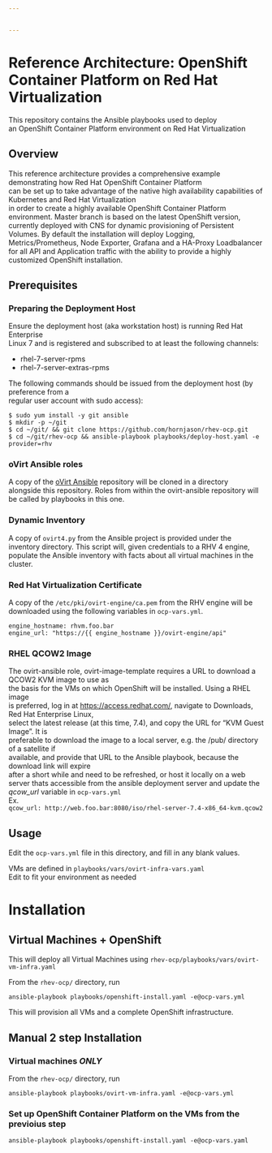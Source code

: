```yaml
---


---
```


<h1 id="reference-architecture--openshift-container-platform-on-red-hat-virtualization">Reference Architecture:  OpenShift Container Platform on Red Hat Virtualization</h1>
<p>This repository contains the Ansible playbooks used to deploy<br>
an OpenShift Container Platform environment on Red Hat Virtualization</p>
<h2 id="overview">Overview</h2>
<p>This reference architecture provides a comprehensive example demonstrating how Red Hat OpenShift Container Platform<br>
can be set up to take advantage of the native high availability capabilities of Kubernetes and Red Hat Virtualization<br>
in order to create a highly available OpenShift Container Platform environment.  Master branch is based on the latest OpenShift version,  currently deployed with CNS for dynamic provisioning of Persistent Volumes.  By default   the installation will deploy Logging, Metrics/Prometheus, Node Exporter, Grafana and a HA-Proxy Loadbalancer for all API and Application traffic with the ability to provide a highly customized OpenShift installation.</p>
<h2 id="prerequisites">Prerequisites</h2>
<h3 id="preparing-the-deployment-host">Preparing the Deployment Host</h3>
<p>Ensure the deployment host (aka workstation host) is running Red Hat Enterprise<br>
Linux 7 and is registered and subscribed to at least the following channels:</p>
<ul>
<li>rhel-7-server-rpms</li>
<li>rhel-7-server-extras-rpms</li>
</ul>
<p>The following commands should be issued from the deployment host (by preference from a<br>
regular user account with sudo access):</p>
<pre><code>$ sudo yum install -y git ansible
$ mkdir -p ~/git
$ cd ~/git/ &amp;&amp; git clone https://github.com/hornjason/rhev-ocp.git
$ cd ~/git/rhev-ocp &amp;&amp; ansible-playbook playbooks/deploy-host.yaml -e provider=rhv
</code></pre>
<h3 id="ovirt-ansible-roles">oVirt Ansible roles</h3>
<p>A copy of the <a href="https://github.com/ovirt/ovirt-ansible">oVirt Ansible</a> repository will be cloned in a directory<br>
alongside this repository. Roles from within the ovirt-ansible repository will be called by playbooks in this one.</p>
<h3 id="dynamic-inventory">Dynamic Inventory</h3>
<p>A copy of <code>ovirt4.py</code> from the Ansible project is provided under the inventory directory. This script will, given credentials to a RHV 4 engine, populate the Ansible inventory with facts about all virtual machines in the cluster.</p>
<h3 id="red-hat-virtualization-certificate">Red Hat Virtualization Certificate</h3>
<p>A copy of the <code>/etc/pki/ovirt-engine/ca.pem</code> from the RHV engine will be downloaded using the following variables in <code>ocp-vars.yml</code>.</p>
<pre><code>engine_hostname: rhvm.foo.bar
engine_url: "https://{{ engine_hostname }}/ovirt-engine/api"
</code></pre>
<h3 id="rhel-qcow2-image">RHEL QCOW2 Image</h3>
<p>The ovirt-ansible role, ovirt-image-template requires a URL to download a QCOW2 KVM image to use as<br>
the basis for the VMs on which OpenShift will be installed.  Using a RHEL image<br>
is preferred, log in at <a href="https://access.redhat.com/">https://access.redhat.com/</a>, navigate to Downloads, Red Hat Enterprise Linux,<br>
select the latest release (at this time, 7.4), and copy the URL for “KVM Guest Image”. It is<br>
preferable to download the image to a local server, e.g. the /pub/ directory of a satellite if<br>
available, and provide that URL to the Ansible playbook, because the download link will expire<br>
after a short while and need to be refreshed, or host it locally on a web server thats accessible from the ansible deployment server and update the <em>qcow_url</em> variable in <code>ocp-vars.yml</code><br>
Ex.<br>
<code>qcow_url: http://web.foo.bar:8080/iso/rhel-server-7.4-x86_64-kvm.qcow2</code></p>
<h2 id="usage">Usage</h2>
<p>Edit the <code>ocp-vars.yml</code> file in this directory, and fill in any blank values.</p>
<p>VMs are defined in  <code>playbooks/vars/ovirt-infra-vars.yaml</code><br>
Edit to fit your environment as needed</p>
<h1 id="installation">Installation</h1>
<h2 id="virtual-machines--openshift">Virtual Machines + OpenShift</h2>
<p>This will deploy all Virtual Machines using <code>rhev-ocp/playbooks/vars/ovirt-vm-infra.yaml</code></p>
<p>From the <code>rhev-ocp/</code> directory, run</p>
<pre><code>ansible-playbook playbooks/openshift-install.yaml -e@ocp-vars.yml
</code></pre>
<p>This will provision all VMs and a complete OpenShift infrastructure.</p>
<h2 id="section"></h2>
<h2 id="manual-2-step-installation">Manual 2 step Installation</h2>
<h3 id="virtual-machines-only">Virtual machines <em>ONLY</em></h3>
<p>From the <code>rhev-ocp/</code> directory, run</p>
<pre><code>ansible-playbook playbooks/ovirt-vm-infra.yaml -e@ocp-vars.yml
</code></pre>
<h3 id="set-up-openshift-container-platform-on-the-vms-from-the-previoius-step">Set up OpenShift Container Platform on the VMs from the previoius step</h3>
<pre><code>ansible-playbook playbooks/openshift-install.yaml -e@ocp-vars.yaml
</code></pre>

